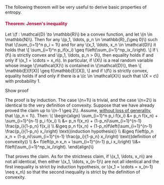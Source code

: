 <p>The following theorem will be very useful to derive basic properties of entropy.</p>
<div class="content-box pad-box-mini border border-trbl border-round">
<h4 style="color: #bc0031;"><strong>Theorem: Jensen's inequality</strong></h4>
Let \(f : \mathcal{D} \to \mathbb{R}\) be a convex function, and let \(n \in \mathbb{N}\). Then for any \(p_1, \ldots, p_n \in \mathbb{R}_{\geq 0}\) such that \(\sum_{i=1}^n p_i = 1\) and for any \(x_1, \ldots, x_n \in \mathcal{D}\) it holds that \[ \sum_{i=1}^n p_if(x_i) \geq f\left(\sum_{i=1}^np_ix_i\right). \] If \(f\) is strictly convex and \(p_1, \ldots, p_n &gt; 0\), then equality holds if and only if \(x_1 = \cdots = x_n\). In particular, if \(X\) is a real random variable whose image \(\mathcal{X}\) is contained in \(\mathcal{D}\), then \[ \mathbb{E}[f(X)] \geq f(\mathbb{E}[X]), \] and if \(f\) is strictly convex, equality holds if and only if there is a \(c \in \mathcal{X}\) such that \(X = c\) with probability 1.
<p><span class="element_toggler" role="button" aria-controls="group3" aria-label="Toggler" aria-expanded="false"><span class="Button">Show proof</span></span></p>
<div id="group3" style="">
<div class="content-box">The proof is by induction. The case \(n=1\) is trivial, and the case \(n=2\) is identical to the very definition of convexity. Suppose that we have already proved the claim up to \(n-1 \geq 2\). Assume, <a href="https://en.wikipedia.org/wiki/Without_loss_of_generality" target="_blank">without loss of generality</a>, that \(p_n &lt; 1\). Then: \( \begin{align} \sum_{i=1}^n p_i f(x_i) &amp;= p_n f(x_n) + \sum_{i=1}^{n-1} p_i f(x_i) \\ &amp;= p_n f(x_n) + (1-p_n)\sum_{i=1}^{n-1} \frac{p_i}{1-p_n} f(x_i) \\ &amp;\geq p_n f(x_n) + (1-p_n)f\left(\sum_{i=1}^{n-1} \frac{p_i}{1-p_n} x_i\right) \text{(induction hypothesis)} \\ &amp;\geq f\left(p_n x_n + (1-p_n)\sum_{i=1}^{n-1} \frac{p_i}{1-p_n} x_i\right) \text{(definition of convexity)} \\ &amp;= f\left(p_n x_n + \sum_{i=1}^{n-1} p_i x_i\right) \\&amp;= f\left(\sum_{i=1}^np_ix_i\right). \end{align}\)
<p>That proves the claim. As for the strictness claim, if \(x_1, \ldots, x_n\) are not all identical, then either \(x_1, \ldots, x_{n-1}\) are not all identical and the first inequality is strict by induction hypothesis, or \(x_1 = \cdots = x_{n-1} \neq x_n\) so that the second inequality is strict by the definition of convexity.</p>
</div>
</div>
</div>
<p> </p>